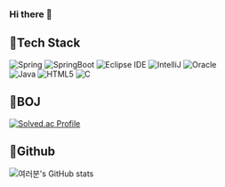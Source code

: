 


<!--**yunji118/yunji118** is a ✨ _special_ ✨ repository because its `README.md` (this file) appears on your GitHub profile.-->

### Hi there 👋

<!--Here are some ideas to get you started:

- 🔭 I’m currently working on ...
- 🌱 I’m currently learning ... ![Spring](https://img.shields.io/badge/spring-로고색?style=flat-square&logo=spring&logoColor=white)
- 👯 I’m looking to collaborate on ...
- 🤔 I’m looking for help with ...
- 💬 Ask me about ...
- 📫 How to reach me: ...
- 😄 Pronouns: ...
- ⚡ Fun fact: ...-->

<h2>💪Tech Stack </h2>

![Spring](https://img.shields.io/badge/Spring-6DB33F?style=flat-square&logo=spring&logoColor=white)
![SpringBoot](https://img.shields.io/badge/SpringBoot-6DB33F?style=flat-square&logo=springboot&logoColor=white)
![Eclipse IDE](https://img.shields.io/badge/EclipseIDE-2C2255?style=flat-square&logo=EclipseIDE&logoColor=#2C2255)
![IntelliJ](https://img.shields.io/badge/IntelliJ-000000?style=flat-square&logo=EclipseIDE&logoColor=#000000)
![Oracle](https://img.shields.io/badge/Oracle-F80000?style=flat-square&logo=Oracle&logoColor=#F80000)
<br>
![Java](https://img.shields.io/badge/java-007396?style=flat-square&logo=Java&logoColor=#007396)
![HTML5](https://img.shields.io/badge/HTML5-E34F26?style=flat-square&logo=HTML5&logoColor=white)
![C](https://img.shields.io/badge/C-A8B9CC?style=for-the-badge&logo=C&logoColor=black)

<h2>👊BOJ </h2>

[![Solved.ac Profile](http://mazassumnida.wtf/api/generate_badge?boj=yunji118)](https://solved.ac/yunji118)


<h2>🤟Github </h2>

![여러분's GitHub stats](https://github-readme-stats.vercel.app/api?username=yunji118&show_icons=true&theme=radical)
